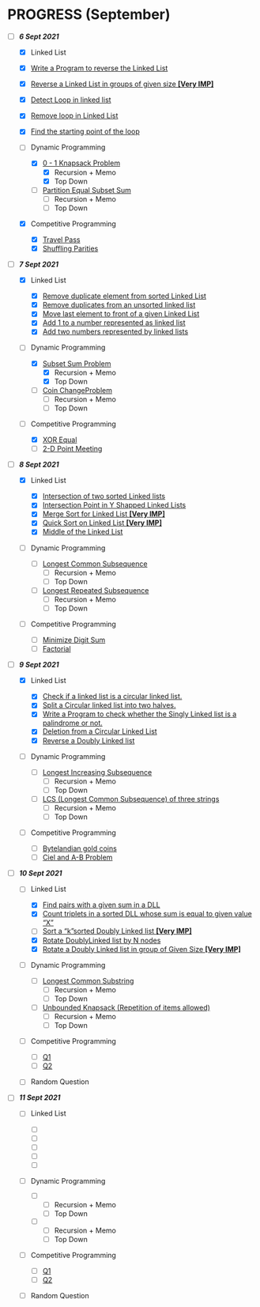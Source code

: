 # PROGRESS (September)

- [ ] **_6 Sept 2021_**

  - [x] Linked List

  - [x] [Write a Program to reverse the Linked List](https://practice.geeksforgeeks.org/problems/reverse-a-linked-list/1#)
  - [x] [Reverse a Linked List in groups of given size **[Very IMP]**](https://practice.geeksforgeeks.org/problems/reverse-a-linked-list-in-groups-of-given-size/1)
  - [x] [Detect Loop in linked list](https://practice.geeksforgeeks.org/problems/detect-loop-in-linked-list/1)
  - [x] [Remove loop in Linked List](https://practice.geeksforgeeks.org/problems/remove-loop-in-linked-list/1)
  - [x] [Find the starting point of the loop](https://www.geeksforgeeks.org/find-first-node-of-loop-in-a-linked-list/)

  - [ ] Dynamic Programming

    - [x] [0 - 1 Knapsack Problem](https://practice.geeksforgeeks.org/problems/0-1-knapsack-problem0945/1)
      - [x] Recursion + Memo
      - [x] Top Down
    - [ ] [Partition Equal Subset Sum](https://practice.geeksforgeeks.org/problems/subset-sum-problem2014/1)
      - [ ] Recursion + Memo
      - [ ] Top Down

  - [x] Competitive Programming

    - [x] [Travel Pass](https://www.codechef.com/SEPT21C/problems/TRAVELPS)
    - [x] [Shuffling Parities](https://www.codechef.com/SEPT21C/problems/SHUFFLIN)

- [ ] **_7 Sept 2021_**

  - [x] Linked List

    - [x] [Remove duplicate element from sorted Linked List](https://practice.geeksforgeeks.org/problems/remove-duplicate-element-from-sorted-linked-list/1)
    - [x] [Remove duplicates from an unsorted linked list](https://practice.geeksforgeeks.org/problems/remove-duplicates-from-an-unsorted-linked-list/1)
    - [x] [Move last element to front of a given Linked List](https://www.geeksforgeeks.org/move-last-element-to-front-of-a-given-linked-list/)
    - [x] [Add 1 to a number represented as linked list](https://practice.geeksforgeeks.org/problems/add-1-to-a-number-represented-as-linked-list/1)
    - [x] [Add two numbers represented by linked lists](https://practice.geeksforgeeks.org/problems/add-two-numbers-represented-by-linked-lists/1)

  - [ ] Dynamic Programming

    - [x] [Subset Sum Problem](https://practice.geeksforgeeks.org/problems/subset-sum-problem-1611555638/1/#)
      - [x] Recursion + Memo
      - [x] Top Down
    - [ ] [Coin ChangeProblem](https://practice.geeksforgeeks.org/problems/coin-change2448/1)
      - [ ] Recursion + Memo
      - [ ] Top Down

  - [ ] Competitive Programming

    - [x] [XOR Equal](https://www.codechef.com/SEPT21C/problems/PALINT)
    - [ ] [2-D Point Meeting](https://www.codechef.com/SEPT21C/problems/POINTMEE)

- [ ] **_8 Sept 2021_**

  - [x] Linked List

    - [x] [Intersection of two sorted Linked lists](https://practice.geeksforgeeks.org/problems/intersection-of-two-sorted-linked-lists/1)
    - [x] [Intersection Point in Y Shapped Linked Lists](https://practice.geeksforgeeks.org/problems/intersection-point-in-y-shapped-linked-lists/1)
    - [x] [Merge Sort for Linked List **[Very IMP]**](https://practice.geeksforgeeks.org/problems/sort-a-linked-list/1)
    - [x] [Quick Sort on Linked List **[Very IMP]**](https://practice.geeksforgeeks.org/problems/quick-sort-on-linked-list/1)
    - [x] [Middle of the Linked List](https://leetcode.com/problems/middle-of-the-linked-list/)

  - [ ] Dynamic Programming

    - [ ] [Longest Common Subsequence](https://practice.geeksforgeeks.org/problems/longest-common-subsequence/0)
      - [ ] Recursion + Memo
      - [ ] Top Down
    - [ ] [Longest Repeated Subsequence](https://practice.geeksforgeeks.org/problems/longest-repeating-subsequence/0)
      - [ ] Recursion + Memo
      - [ ] Top Down

  - [ ] Competitive Programming

    - [ ] [Minimize Digit Sum](https://www.codechef.com/SEPT21C/problems/MNDIGSUM)
    - [ ] [Factorial](https://www.codechef.com/problems/FCTRL)

- [ ] **_9 Sept 2021_**

  - [x] Linked List

    - [x] [Check if a linked list is a circular linked list.](https://practice.geeksforgeeks.org/problems/circular-linked-list/1)
    - [x] [Split a Circular linked list into two halves.](https://practice.geeksforgeeks.org/problems/split-a-circular-linked-list-into-two-halves/1)
    - [x] [Write a Program to check whether the Singly Linked list is a palindrome or not.](https://practice.geeksforgeeks.org/problems/check-if-linked-list-is-pallindrome/1)
    - [x] [Deletion from a Circular Linked List](https://www.geeksforgeeks.org/deletion-circular-linked-list/)
    - [x] [Reverse a Doubly Linked list](https://practice.geeksforgeeks.org/problems/reverse-a-doubly-linked-list/1)

  - [ ] Dynamic Programming

    - [ ] [Longest Increasing Subsequence](https://practice.geeksforgeeks.org/problems/longest-increasing-subsequence/0)
      - [ ] Recursion + Memo
      - [ ] Top Down
    - [ ] [LCS (Longest Common Subsequence) of three strings](https://practice.geeksforgeeks.org/problems/lcs-of-three-strings/0)
      - [ ] Recursion + Memo
      - [ ] Top Down

  - [ ] Competitive Programming

    - [ ] [Bytelandian gold coins](https://www.codechef.com/problems/COINS)
    - [ ] [Ciel and A-B Problem](https://www.codechef.com/problems/CIELAB)

- [ ] **_10 Sept 2021_**

  - [ ] Linked List

    - [x] [Find pairs with a given sum in a DLL](https://www.geeksforgeeks.org/find-pairs-given-sum-doubly-linked-list/)
    - [x] [Count triplets in a sorted DLL whose sum is equal to given value “X”](https://www.geeksforgeeks.org/count-triplets-sorted-doubly-linked-list-whose-sum-equal-given-value-x/)
    - [ ] [Sort a “k”sorted Doubly Linked list **[Very IMP]**](https://www.geeksforgeeks.org/sort-k-sorted-doubly-linked-list/)
    - [x] [Rotate DoublyLinked list by N nodes](https://www.geeksforgeeks.org/rotate-doubly-linked-list-n-nodes/)
    - [x] [Rotate a Doubly Linked list in group of Given Size **[Very IMP]**](https://www.geeksforgeeks.org/reverse-doubly-linked-list-groups-given-size/)

  - [ ] Dynamic Programming

    - [ ] [Longest Common Substring](https://practice.geeksforgeeks.org/problems/longest-common-substring/0)
      - [ ] Recursion + Memo
      - [ ] Top Down
    - [ ] [Unbounded Knapsack (Repetition of items allowed)](https://practice.geeksforgeeks.org/problems/knapsack-with-duplicate-items4201/1)
      - [ ] Recursion + Memo
      - [ ] Top Down

  - [ ] Competitive Programming

    - [ ] [Q1]()
    - [ ] [Q2]()

  - [ ] Random Question

- [ ] **_11 Sept 2021_**

  - [ ] Linked List

    - [ ] []()
    - [ ] []()
    - [ ] []()
    - [ ] []()
    - [ ] []()

  - [ ] Dynamic Programming

    - [ ] []()
      - [ ] Recursion + Memo
      - [ ] Top Down
    - [ ] []()
      - [ ] Recursion + Memo
      - [ ] Top Down

  - [ ] Competitive Programming

    - [ ] [Q1]()
    - [ ] [Q2]()

  - [ ] Random Question
  <!-- - [ ] **_9 Sept 2021_**


  - [ ] Linked List

    - [ ] []()
    - [ ] []()
    - [ ] []()
    - [ ] []()
    - [ ] []()

  - [ ] Dynamic Programming

    - [ ] []()
      - [ ] Recursion + Memo
      - [ ] Top Down
    - [ ] []()
      - [ ] Recursion + Memo
      - [ ] Top Down

  - [ ] Competitive Programming

    - [ ] [Q1]()
    - [ ] [Q2]()

  - [ ] Random Question -->
  <!-- - [ ] **_9 Sept 2021_**


  - [ ] Linked List

    - [ ] []()
    - [ ] []()
    - [ ] []()
    - [ ] []()
    - [ ] []()

  - [ ] Dynamic Programming

    - [ ] []()
      - [ ] Recursion + Memo
      - [ ] Top Down
    - [ ] []()
      - [ ] Recursion + Memo
      - [ ] Top Down

  - [ ] Competitive Programming

    - [ ] [Q1]()
    - [ ] [Q2]()

  - [ ] Random Question -->
  <!-- - [ ] **_9 Sept 2021_**


  - [ ] Linked List

    - [ ] []()
    - [ ] []()
    - [ ] []()
    - [ ] []()
    - [ ] []()

  - [ ] Dynamic Programming

    - [ ] []()
      - [ ] Recursion + Memo
      - [ ] Top Down
    - [ ] []()
      - [ ] Recursion + Memo
      - [ ] Top Down

  - [ ] Competitive Programming

    - [ ] [Q1]()
    - [ ] [Q2]()

  - [ ] Random Question -->
